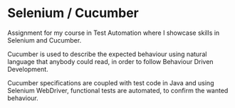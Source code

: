 # Selenium / Cucumber 

Assignment for my course in Test Automation where I showcase skills in Selenium and Cucumber. 

Cucumber is used to describe the expected behaviour using natural language that anybody could read, in order to follow Behaviour Driven Development.

Cucumber specifications are coupled with test code in Java and using Selenium WebDriver, functional tests are automated, to confirm the wanted behaviour.
